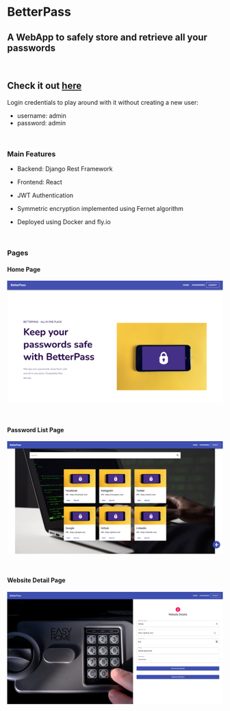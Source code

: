 # BetterPass

## A WebApp to safely store and retrieve all your passwords
<br />

## Check it out [here](https://betterpass.fly.dev/)

Login credentials to play around with it without creating a new user:
* username: admin
* password: admin

<br />

### Main Features
* Backend: Django Rest Framework

* Frontend: React

* JWT Authentication

* Symmetric encryption implemented using Fernet algorithm

* Deployed using Docker and fly.io

<br />

### Pages
#### Home Page
![image info](./images/home.png)

<br />

#### Password List Page
![image info](./images/passwords.png)

<br />

#### Website Detail Page
![image info](./images/passworddetail.png)



